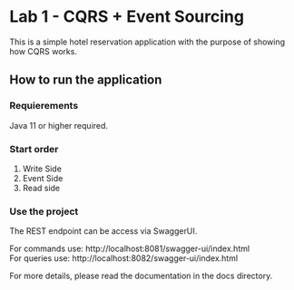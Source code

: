 # Lab 1 - CQRS + Event Sourcing

This is a simple hotel reservation application with the purpose of showing how CQRS works.


## How to run the application

### Requierements
Java 11 or higher required.

### Start order
1. Write Side
2. Event Side
3. Read side

### Use the project
The REST endpoint can be access via SwaggerUI.

For commands use: http://localhost:8081/swagger-ui/index.html  
For queries use: http://localhost:8082/swagger-ui/index.html

For more details, please read the documentation in the docs directory.